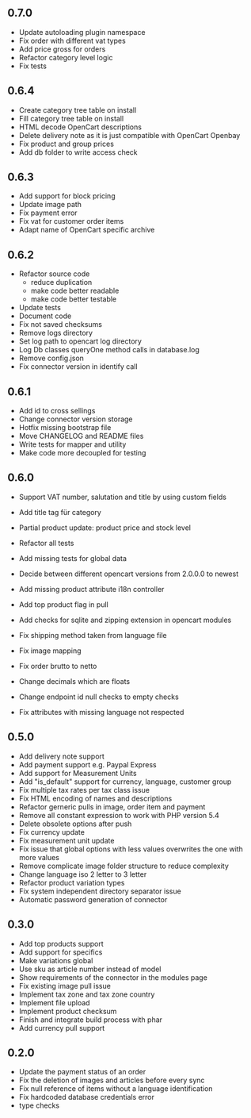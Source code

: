 0.7.0
-----
- Update autoloading plugin namespace
- Fix order with different vat types
- Add price gross for orders
- Refactor category level logic
- Fix tests

0.6.4
------
- Create category tree table on install
- Fill category tree table on install
- HTML decode OpenCart descriptions
- Delete delivery note as it is just compatible with OpenCart Openbay
- Fix product and group prices
- Add db folder to write access check

0.6.3
------
- Add support for block pricing
- Update image path
- Fix payment error
- Fix vat for customer order items
- Adapt name of OpenCart specific archive

0.6.2
------
- Refactor source code 
    - reduce duplication
    - make code better readable
    - make code better testable
- Update tests
- Document code
- Fix not saved checksums
- Remove logs directory
- Set log path to opencart log directory
- Log Db classes queryOne method calls in database.log
- Remove config.json
- Fix connector version in identify call

0.6.1
------
- Add id to cross sellings
- Change connector version storage
- Hotfix missing bootstrap file
- Move CHANGELOG and README files
- Write tests for mapper and utility
- Make code more decoupled for testing

0.6.0
------
- Support VAT number, salutation and title by using custom fields
- Add title tag für category
- Partial product update: product price and stock level
- Refactor all tests
- Add missing tests for global data
- Decide between different opencart versions from 2.0.0.0 to newest
- Add missing product attribute i18n controller
- Add top product flag in pull
- Add checks for sqlite and zipping extension in opencart modules

- Fix shipping method taken from language file
- Fix image mapping
- Fix order brutto to netto
- Change decimals which are floats
- Change endpoint id null checks to empty checks
- Fix attributes with missing language not respected

0.5.0
------
- Add delivery note support
- Add payment support e.g. Paypal Express
- Add support for Measurement Units
- Add "is_default" support for currency, language, customer group
- Fix multiple tax rates per tax class issue
- Fix HTML encoding of names and descriptions
- Refactor gerneric pulls in image, order item and payment
- Remove all constant expression to work with PHP version 5.4
- Delete obsolete options after push
- Fix currency update
- Fix measurement unit update
- Fix issue that global options with less values overwrites the one with more values
- Remove complicate image folder structure to reduce complexity
- Change language iso 2 letter to 3 letter
- Refactor product variation types
- Fix system independent directory separator issue
- Automatic password generation of connector

0.3.0
------
- Add top products support
- Add support for specifics
- Make variations global
- Use sku as article number instead of model
- Show requirements of the connector in the modules page
- Fix existing image pull issue
- Implement tax zone and tax zone country
- Implement file upload
- Implement product checksum
- Finish and integrate build process with phar
- Add currency pull support

0.2.0
------
- Update the payment status of an order
- Fix the deletion of images and articles before every sync
- Fix null reference of items without a language identification
- Fix hardcoded database credentials error
- type checks